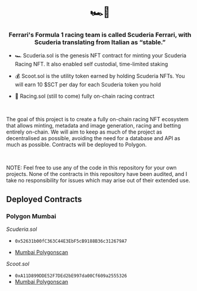 # <div align="center">🏎️💨</div>  
  

### <div align="center">Ferrari's Formula 1 racing team is called Scuderia Ferrari, with Scuderia translating from Italian as “stable.”</div>  
  

- 🏎️ Scuderia.sol is the genesis NFT contract for minting your Scuderia Racing NFT. It also enabled self custodial, time-limited staking
  

- 💰 Scoot.sol is the utility token earned by holding Scuderia NFTs. You will earn 10 $SCT per day for each Scuderia token you hold  
  

- 🏁 Racing.sol (still to come) fully on-chain racing contract  
  

<br/>  

The goal of this project is to create a fully on-chain racing NFT ecosystem that allows minting, metadata and image generation, racing and betting entirely on-chain. We will aim to keep as much of the project as decentralised as possible, avoiding the need for a database and API as much as possible. Contracts will be deployed to Polygon.

<br/>

NOTE: Feel free to use any of the code in this repository for your own projects. None of the contracts in this repository have been audited, and I take no responsibility for issues which may arise out of their extended use.

## Deployed Contracts

### Polygon Mumbai

*Scuderia.sol*

- `0x52631b00fC363C44E3EbF5cB9188B36c312679A7`

- [Mumbai Polygonscan](https://mumbai.polygonscan.com/address/0x52631b00fC363C44E3EbF5cB9188B36c312679A7)

*Scoot.sol*

- `0xA11D899DDE52F7DEd2bE997da00Cf609a2555326`
- [Mumbai Polygonscan](https://mumbai.polygonscan.com/address/0xA11D899DDE52F7DEd2bE997da00Cf609a2555326)